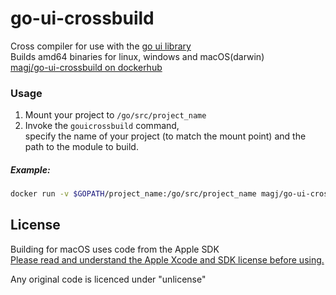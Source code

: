# go-ui-crossbuild
Cross compiler for use with the [go ui library](https://github.com/andlabs/ui)  
Builds amd64 binaries for linux, windows and macOS(darwin)  
[magj/go-ui-crossbuild on dockerhub](https://hub.docker.com/r/magj/go-ui-crossbuild/)

### Usage
1. Mount your project to `/go/src/project_name`
2. Invoke the `gouicrossbuild` command,  
   specify the name of your project (to match the mount point) and the path to the module to build.  
   
##### Example:
```bash
docker run -v $GOPATH/project_name:/go/src/project_name magj/go-ui-crossbuild gouicrossbuild project_name ./cmd/gui
```

## License
Building for macOS uses code from the Apple SDK  
[Please read and understand the Apple Xcode and SDK license before using.](https://www.apple.com/legal/sla/docs/xcode.pdf)

Any original code is licenced under "unlicense"
